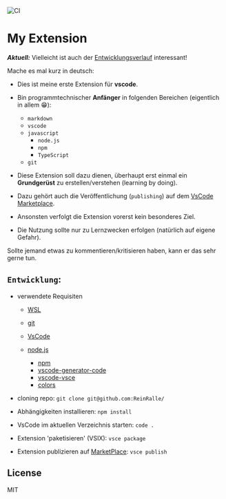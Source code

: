 ![CI](https://github.com/ReinRalle/MyExtension/workflows/CI/badge.svg?branch=master)

# My Extension

***Aktuell:*** Vielleicht ist auch der [Entwicklungsverlauf](src/dev/docs/Diary.md) interessant!

Mache es mal kurz in deutsch:

* Dies ist meine erste Extension für **vscode**.
* Bin programmtechnischer **Anfänger** in folgenden Bereichen (eigentlich in allem :grin:):

  * `markdown`
  * `vscode`
  * `javascript`
    * `node.js`
    * `npm`
    * `TypeScript`
  * `git`

* Diese Extension soll dazu dienen, überhaupt erst einmal ein **Grundgerüst** zu erstellen/verstehen (learning by doing).

* Dazu gehört auch die Veröffentlichung (`publishing`)  auf dem [VsCode Marketplace](https://marketplace.visualstudio.com/vscode).

* Ansonsten verfolgt die Extension vorerst kein besonderes Ziel.
* Die Nutzung sollte nur zu Lernzwecken erfolgen (natürlich auf eigene Gefahr).

Sollte jemand etwas zu kommentieren/kritisieren haben, kann er das sehr gerne tun.

## `Entwicklung`:

* verwendete Requisiten
  * [WSL](https://docs.microsoft.com/de-de/archive/blogs/wsl/)
  * [git](https://git-scm.com/)

  * [VsCode](https://code.visualstudio.com/)
  * [node.js](https://nodejs.org/en/)
    * [npm](https://www.npmjs.com/)
    * [vscode-generator-code](https://github.com/microsoft/vscode-generator-code)
    * [vscode-vsce](https://github.com/microsoft/vscode-vsce)
    * [colors](https://www.npmjs.com/package/colors)

* cloning repo: `git clone git@github.com:ReinRalle/`
* Abhängigkeiten installieren: `npm install`
* VsCode im aktuellen Verzeichnis starten: `code .`
* Extension 'paketisieren' (VSIX): `vsce package`
* Extension publizieren auf [MarketPlace](marketplace.visualstudio.com): `vsce publish`

## License

MIT